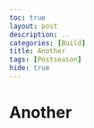 ```yaml
---
toc: true
layout: post
description: ..
categories: [Build]
title: Another
tags: [Postseason]
hide: true
---
```

# Another